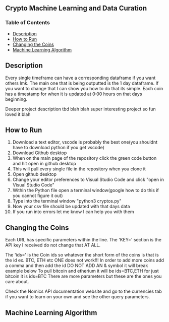 

## Crypto Machine Learning and Data Curation
### Table of Contents
  * [Description](#description)
  * [How to Run](#how-to-run)
  * [Changing the Coins](#changing-the-coins)
  * [Machine Learning Algorithm](#machine-learning-algorithm)

## Description

Every single timeframe can have a corresponding dataframe if you want others lmk. The main one that is being outputted is the 1 day dataframe.
If you want to change that I can show you how to do that its simple. 
Each coin has a timestamp for when it is updated at 0:00 hours on that days beginning.

Deeper project description tbd blah blah super interesting project so fun loved it blah 

## How to Run
1. Download a text editor, vscode is probably the best one(you shouldnt have to download python if you get vscode)
2. Download Github desktop
3. When on the main page of the repository click the green code button and hit open in github desktop
4. This will pull every single file in the repository when you clone it 
5. Open github desktop
6. Change your editor preferences to Visual Studio Code and click "open in Visual Studio Code"
7. Within the Python file open a terminal window(google how to do this if you cannot figure it out)
8. Type into the terminal window "python3 cryptos.py"
9. Now your csv file should be updated with that days data
10. If you run into errors let me know I can help you with them


## Changing the Coins 
Each URL has specific parameters within the line. The 'KEY=' section is the API key I received do not change that AT ALL.

The 'ids=' is the Coin ids so whatever the short form of the coins is that is the id ex. BTC, ETH etc ONE does not work!!!
In order to add more coins add a comma and then add the id DO NOT ADD AN & symbol it will break example below 
To pull bitcoin and etherium it will be ids=BTC,ETH for just bitcoin it is ids=BTC
There are more parameters but these are the ones you care about. 

Check the Nomics API documentation website and go to the currencies tab if you want to learn on your own and see the other query parameters. 

## Machine Learning Algorithm



